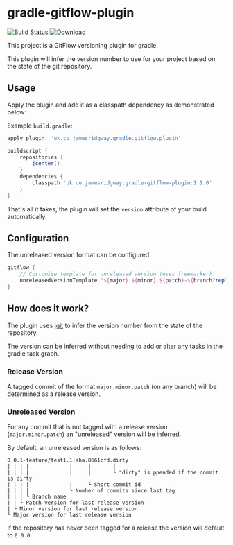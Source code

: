 # gradle-gitflow-plugin
[![Build Status](https://travis-ci.org/jamesridgway/gradle-gitflow-plugin.svg?branch=master)](https://travis-ci.org/jamesridgway/gradle-gitflow-plugin)
[ ![Download](https://api.bintray.com/packages/jamesridgway/gradle-plugins/uk.co.jamesridgway%3Agradle-gitflow-plugin/images/download.svg) ](https://bintray.com/jamesridgway/gradle-plugins/uk.co.jamesridgway%3Agradle-gitflow-plugin/_latestVersion)

This project is a GitFlow versioning plugin for gradle.

This plugin will infer the version number to use for your project based on the state of the git repository.

## Usage
Apply the plugin and add it as a classpath dependency as demonstrated below:

Example `build.gradle`:

```groovy
apply plugin: 'uk.co.jamesridgway.gradle.gitflow.plugin'

buildscript {
    repositories {
        jcenter()
    }
    dependencies {
        classpath 'uk.co.jamesridgway:gradle-gitflow-plugin:1.1.0'
    }
}
```


That's all it takes, the plugin will set the `version` attribute of your build automatically.

## Configuration
The unreleased version format can be configured:

```groovy
gitflow {
    // Customise template for unreleased version (uses freemarker)
    unreleasedVersionTemplate "${major}.${minor}.${patch}-${branch?replace('/', '_')}.${commitsSinceLastTag}+sha.${commitId?substring(0,7)}${dirty?then('.dirty','')}"
}
```

## How does it work?
The plugin uses [jgit](https://github.com/eclipse/jgit) to infer the version number from the state of the repository.

The version can be inferred without needing to add or alter any tasks in the gradle task graph.

### Release Version
A tagged commit of the format `major.minor.patch` (on any branch) will be determined as a release version.

### Unreleased Version
For any commit that is not tagged with a release version (`major.minor.patch`) an "unreleased" version will be inferred.

By default, an unreleased version is as follows:

    0.0.1-feature/test1.1+sha.8661cfd.dirty
    | | | |             |     |       |    
    | | | |             |     |       └ "dirty" is ppended if the commit is dirty
    | | | |             |     └ Short commit id
    | | | |             └ Number of commits since last tag
    | | | └ Branch name
    | | └ Patch version for last release version
    | └ Minor version for last release version
    └ Major version for last release version

If the repository has never been tagged for a release the version will default to `0.0.0`